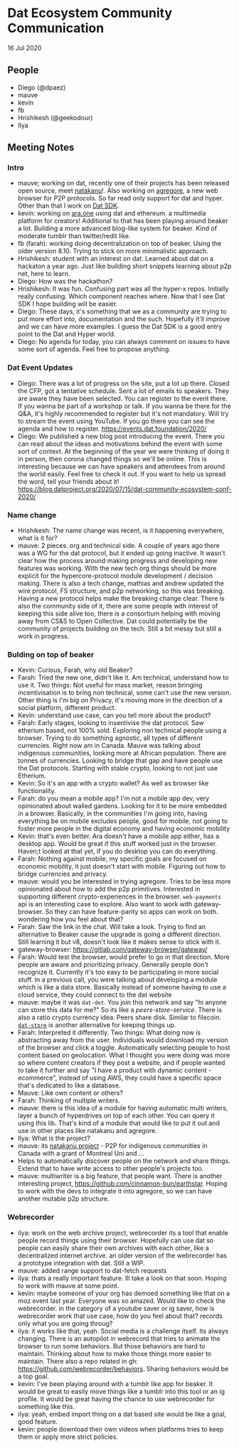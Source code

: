 # Dat Ecosystem Community Communication

16 Jul 2020

## People

* Diego (@dpaez)
* mauve
* kevin
* fb
* Hrishikesh (@geekodour)
* Ilya

## Meeting Notes

### Intro

- mauve; working on dat, recently one of their projects has been released open source, meet [natakanu](https://github.com/Wapikoni-Technique/Natakanu/)!. Also working on [agregore](https://github.com/RangerMauve/agregore-browser), a new web browser for P2P protocols. So far read only support for dat and hyper. Other than that I work on [Dat SDK](https://www.npmjs.com/package/dat-sdk).
- kevin: working on [ara.one](https://ara.one/) using dat and ethereum. a multimedia platform for creators! Additional to that has been playing around beaker a lot. Building a more advanced blog-like system for beaker. Kind of moderate tumblr than twitter/redit like.
- fb (farah): working doing decentralization on top of beaker. Using the older version 8.10. Trying to stick on more minimalistic approach.
- Hrishikesh: student with an interest on dat. Learned about dat on a hackaton a year ago. Just like building short snippets learning about p2p net, here to learn.
- Diego: How was the hackathon?
- Hrishikesh: It was fun. Confusing part was all the hyper-x repos. Initially really confusing. Which component reaches where. Now that I see Dat SDK I hope building will be easier.
- Diego: These days, it's something that we as a community are trying to put more effort into, documentation and the such. Hopefully it'll improve and we can have more examples. I guess the Dat SDK is a good entry point to the Dat and Hyper world.
- Diego: No agenda for today, you can always comment on issues to have some sort of agenda. Feel free to propose anything.

### Dat Event Updates

- Diego: There was a lot of progress on the site, put a lot up there. Closed the CFP, got a tentative schedule. Sent a lot of emails to speakers. They are aware they have been selected. You can register to the event there. If you wanna be part of a workshop or talk. If you wanna be there for the Q&A, it's highly recommended to register but it's not mandatory. Will try to stream the event using YouTube. If you go there you can see the agenda and how to register. https://events.dat.foundation/2020/
- Diego: We published a new blog post introducing the event. There you can read about the ideas and motivations behind the event with some sort of context. At the beginning of the year we were thinking of doing it in person, then corona changed things so we'll be online. This is interesting because we can have speakers and attendees from around the world easily. Feel free to check it out. If you want to help us spread the word, tell your friends about it! https://blog.datproject.org/2020/07/15/dat-community-ecosystem-conf-2020/

### Name change

- Hrishikesh: The name change was recent, is it happening everywhere, what is it for?
- mauve: 2 pieces. org and technical side. A couple of years ago there was a WG for the dat protocol, but it ended up going inactive. It wasn't clear how the process around making progress and developing new features was working. With the new tech org things should be more explicit for the hypercore-protocol module development / decision making. There is also a tech change, mathias and andrew updated the wire protocol, FS structure, and p2p networking, so this was breaking. Having a new protocol helps make the breaking change clear. There is also the community side of it, there are some people with interest of keeping this side alive too, there is a consortium helping with moving away from CS&S to Open Collective. Dat could potentially be the community of projects building on the tech. Still a bit messy but still a work in progress.

### Bulding on top of beaker

- Kevin: Curious, Farah, why old Beaker?
- Farah: Tried the new one, didn't like it. Am technical, understand how to use it. Two things: Not useful for mass market, reason bringing incentivisation is to bring non technical, some can't use the new version. Other thing is I'm big on Privacy, it's moving more in the direction of a social platform, different product.
- Kevin: understand use case, can you tell more about the product?
- Farah: Early stages, looking to insentivise the dat protocol. Saw etherium based, not 100% sold. Exploring non technical people using a browser. Trying to do something agnostic, all types of different currencies. Right now am in Canada. Mauve was talking about indigenous communities, looking more at African population. There are tonnes of currencies. Looking to bridge that gap and have people use the Dat protocols. Starting with stable crypto, looking to not just use Etherium.
- Kevin: So it's an app with a crypto wallet? As well as browser like functionality.
- Farah: do you mean a mobile app? I'm not a mobile app dev, very opinionated about walled gardens. Looking for it to be more embedded in a browser. Basically, in the communities I'm going into, having everything be on mobile excludes people, good for mobile, not going to foster more people in the digital economy and having economic mobility
- Kevin: that's even better. Ara doesn't have a mobile app either, has a desktop app. Would be great if this stuff worked just in the browser. Haven;t looked at that yet, if you do desktop you can do everything.
- Farah: Nothing against mobile, my specific goals are focused on economic mobility, it just doesn't start with mobile. Figuring out how to bridge currencies and privacy.
- mauve: would you be interested in trying agregore. Tries to be less more opinionated about how to add the p2p primitives. Interested in supporting different crypto-experiences in the browser. `web-payments` api is an interesting case to explore. Also want to work with gateway-browser. So they can have feature-parity so apps can work on both. wondering how you feel about that?
- Farah: Saw the link in the chat. Will take a look. Trying to find an alternative to Beaker cause the upgrade is going a different direction. Still learning it but v8, doesn't look like it makes sense to stick with it.
- gateway-browser:  https://gitlab.com/gateway-browser/gateway/
- Farah: Would test the browser, would prefer to go in that direction. More people are aware and prioritizing privacy. Generally people don't recognize it. Currently it's too easy to be participating in more social stuff. In a previous call, you were talking about developing a module which is like a data store. Basically instead of someone having to use a cloud service, they could connect to the dat website
- mauve: maybe it was `dat-dot`. You join this network and say "hi anyone can store this data for me?" So its like a _peers-store-service_. There is also a ratio crypto currency idea. Peers share disk. Similar to filecoin. [`dat-store`](https://github.com/datproject/dat-store/) is another alternative for keeping things up.
- Farah: Interpreted it differently. Two things: What doing now is abstracting away from the user. Individuals would download my version of the browser and click a toggle. Automatically selecting people to host content based on geolocation. What I thought you were doing was more so where content creators if they post a website, and if people wanted to take it further and say "I have a product with dynamic content - ecommerce", instead of using AWS, they could have a specific space that's dedicated to like a database.
- Mauve: Like own content or others?
- Farah: Thinking of multiple writers.
- mauve: there is this idea of  a module for having automatic multi writers, layer a bunch of hyperdrives on top of each other. You can query it using this lib. That's kind of a module that would like to put it out and use in other places like natakanu and agregore.
- Ilya: What is the project?
- mauve: its [natakanu project](https://github.com/Wapikoni-Technique/Natakanu/) - P2P for indigenous communities in Canada with a grant of Montreal Uni and ...
- Helps to automatically discover people on the network and share things. Extend that to have write access to other people's projects too.
- mauve: multiwriter is a big feature, that people want. There is another interesting project, https://github.com/cinnamon-bun/earthstar. Hoping to work with the devs to integrate it into agregore, so we can have another mutable p2p structure.


### Webrecorder

- ilya: work on the web archive project, webrecorder its a tool that enable people record things using their browser. Hopefully can use dat so people can easily share their own archives with each other, like a decentralized internet archive.
an older version of the webrecorder has a prototype integration with dat. Still a WIP.
- mauve: added range support to dat-fetch requests
- ilya: thats a really important feature. Ill take a look on that soon. Hoping to work with mauve at some point.
- kevin: maybe someone of your org has demoed something like that on a moz event last year. Everyone was so amazed. Would like to check the webrecorder. in the category of a youtube saver or ig saver, how is webrecorder work that use case, how do you feel about that? records only what you are going throug?
- ilya: it works like that, yeah. Social media is a challenge itself. Its always changing. There is an autopilot in webrecord that tries to animate the browser to run some behaviors. But those behaviors are hard to maintain. Thinking about how to make those things more easier to maintain. There also a repo related in gh: https://github.com/webrecorder/behaviors.
Sharing behaviors would be a top goal.
- kevin: I've been playing around with a tumblr like app for beaker. It would be great to easily move things like a tumblr into this tool or an ig profile. It would be great having the chance to use webrecorder for something like this.
- ilya: yeah, embed import thing on a dat based site would be like a goal, good feature.
- kevin: people download their own videos when platforms tries to keep them or apply more strict policies.
